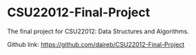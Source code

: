 # CSU22012-Final-Project
The final project for CSU22012: Data Structures and Algorithms.

Github link: https://github.com/daireb/CSU22012-Final-Project
